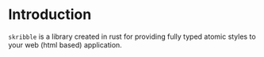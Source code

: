 # Introduction

`skribble` is a library created in rust for providing fully typed atomic styles to your web (html based) application.
